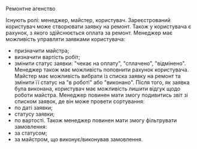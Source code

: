 Ремонтне агенство

Існують ролі: менеджер, майстер, користувач.
Зареєстрований користувач може створювати заявку на ремонт. Також у користувача є рахунок, з якого здійснюється оплата за ремонт.
Менеджер має можливість управляти заявками користувача:
- призначити майстра;
- визначити вартість робіт;
- змінити статус заявки: "чекає на оплату", "сплачено", "відмінено".
Менеджер також має можливість поповнити рахунок користувача.
Майстер має можливість вибрати із списка заявку на ремонт та змінити її статус на "в роботі" або "виконано".
 Після того, як заявка була виконана, користувач має можливість лишити відгук щодо роботи майстра.
Менеджер повинен мати змогу подивитись звіт зі списком заявок, де він може провети сортування:
- по даті заявки;
- статусу заявки;
- по вартості.
Також менеджер повинен мати змогу фільтрувати замовлення:
- за статусом;
- за майстром, що виконує/виконував замовлення.